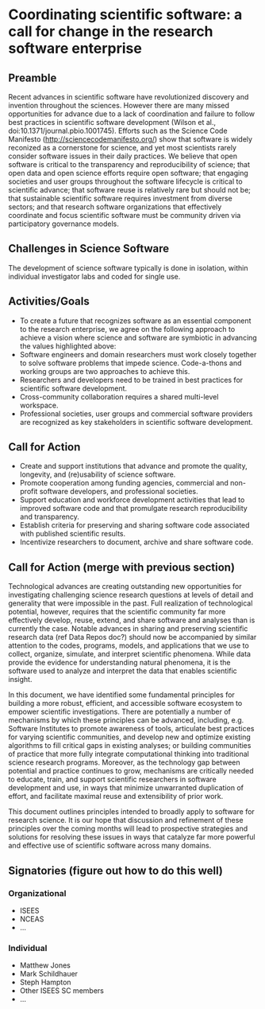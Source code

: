 # Coordinating scientific software: a call for change in the research software enterprise

## Preamble
Recent advances in scientific software have revolutionized discovery and invention throughout the sciences.  However there are many missed opportunities for advance due to a lack of coordination and failure to follow best practices in scientific software development (Wilson et al., doi:10.1371/journal.pbio.1001745).  Efforts such as the Science Code Manifesto (http://sciencecodemanifesto.org/) show that software is widely reconized as a cornerstone for science, and yet most scientists rarely consider software issues in their daily practices.  We believe that open software is critical to the transparency and reproducibility of science; that open data and open science efforts require open software; that engaging societies and user groups throughout the software lifecycle is critical to scientific advance; that software reuse is relatively rare but should not be; that sustainable scientific software requires investment from diverse 	sectors; and that research software organizations that effectively coordinate and focus scientific software must be community driven via participatory governance models. 

## Challenges in Science Software
The development of science software typically is done in isolation, within individual investigator labs and coded for single use. 

## Activities/Goals
- To create a future that recognizes software as an essential component to the research enterprise, we agree on the following approach to achieve a vision where science and software are symbiotic in advancing the values highlighted above:
- Software engineers and domain researchers must work closely together to solve software problems that impede science. Code-a-thons and working groups are two approaches to achieve this.
- Researchers and developers need to be trained in best practices for scientific software development.
- Cross-community collaboration requires a shared multi-level workspace. 
- Professional societies, user groups and commercial software providers are recognized as key stakeholders in scientific software development.

## Call for Action
- Create and support institutions that advance and promote the quality, longevity, and (re)usability of science software.
- Promote cooperation among funding agencies, commercial and non-profit software developers, and professional societies.
- Support education and workforce development activities that lead to improved software code and that promulgate research reproducibility and transparency.
- Establish criteria for preserving and sharing software code associated with published scientific results.
- Incentivize researchers to document, archive and share software code.

## Call for Action (merge with previous section)

Technological advances are creating outstanding new opportunities for investigating challenging science research questions at levels of detail and generality that were impossible in the past.  Full realization of technological potential, however, requires that the scientific community far more effectively develop, reuse, extend, and share software and analyses than is currently the case.  Notable advances in sharing and preserving scientific research data (ref Data Repos doc?) should now be accompanied by similar attention to the codes, programs, models, and applications that we use to collect, organize, simulate, and interpret scientific phenomena. While data provide the evidence for understanding natural phenomena, it is the software used to analyze and interpret the data that enables scientific insight.

In this document, we have identified some fundamental principles for building a more robust, efficient, and accessible software ecosystem to empower scientific investigations. There are potentially a number of mechanisms by which these principles can be advanced, including, e.g.
Software Institutes to promote awareness of tools, articulate best practices for varying scientific communities, and develop new and optimize existing algorithms to fill critical gaps in existing analyses; or building communities of practice that more fully integrate computational thinking into traditional science research programs. Moreover, as the technology gap between potential and practice continues to grow, mechanisms are critically needed to educate, train, and support scientific researchers in software development and use, in ways that minimize unwarranted duplication of effort, and facilitate maximal reuse and extensibility of prior work.

This document outlines principles intended to broadly apply to software for research science.  It is our hope that discussion and refinement of these principles over the coming months will lead to prospective strategies and solutions for resolving these issues in ways that catalyze far more powerful and effective use of scientific software across many domains.



## Signatories (figure out how to do this well)

### Organizational
- ISEES
- NCEAS
- ...

### Individual
- Matthew Jones
- Mark Schildhauer
- Steph Hampton
- Other ISEES SC members
- ...


